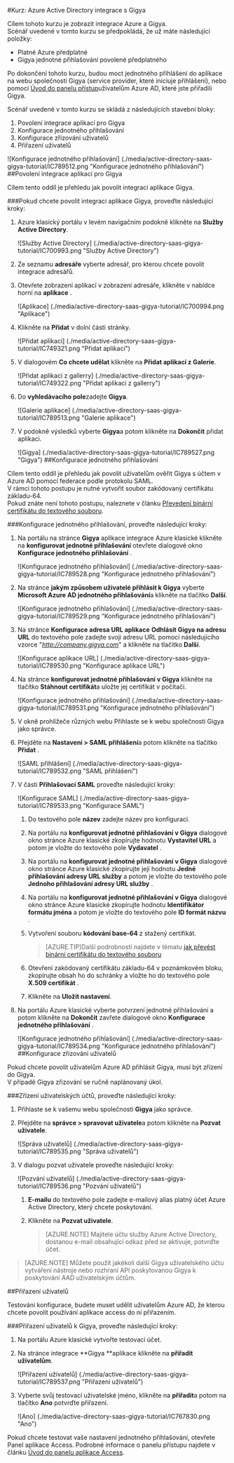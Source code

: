 <properties 
    pageTitle="Kurz: Azure Active Directory integrace s Gigya | Microsoft Azure" 
    description="Naučte se používat Gigya s Azure Active Directory povolit jednotné přihlašování, automatizované zřizování a další!" 
    services="active-directory" 
    authors="jeevansd"  
    documentationCenter="na" 
    manager="femila"/>
<tags 
    ms.service="active-directory" 
    ms.devlang="na" 
    ms.topic="article" 
    ms.tgt_pltfrm="na" 
    ms.workload="identity" 
    ms.date="09/01/2016" 
    ms.author="jeedes" />

#<a name="tutorial-azure-active-directory-integration-with-gigya"></a>Kurz: Azure Active Directory integrace s Gigya
  
Cílem tohoto kurzu je zobrazit integrace Azure a Gigya.  
Scénář uvedené v tomto kurzu se předpokládá, že už máte následující položky:

-   Platné Azure předplatné
-   Gigya jednotné přihlašování povolené předplatného
  
Po dokončení tohoto kurzu, budou moct jednotného přihlášení do aplikace na webu společnosti Gigya (service provider, které iniciuje přihlášení), nebo pomocí [Úvod do panelu přístup](active-directory-saas-access-panel-introduction.md)uživatelům Azure AD, které jste přiřadili Gigya.
  
Scénář uvedené v tomto kurzu se skládá z následujících stavební bloky:

1.  Povolení integrace aplikací pro Gigya
2.  Konfigurace jednotného přihlašování
3.  Konfigurace zřizování uživatelů
4.  Přiřazení uživatelů

![Konfigurace jednotného přihlašování] (./media/active-directory-saas-gigya-tutorial/IC789512.png "Konfigurace jednotného přihlašování")
##<a name="enabling-the-application-integration-for-gigya"></a>Povolení integrace aplikací pro Gigya
  
Cílem tento oddíl je přehledu jak povolit integraci aplikace Gigya.

###<a name="to-enable-the-application-integration-for-gigya-perform-the-following-steps"></a>Pokud chcete povolit integraci aplikace Gigya, proveďte následující kroky:

1.  Azure klasický portálu v levém navigačním podokně klikněte na **Služby Active Directory**.

    ![Služby Active Directory] (./media/active-directory-saas-gigya-tutorial/IC700993.png "Služby Active Directory")

2.  Ze seznamu **adresáře** vyberte adresář, pro kterou chcete povolit integrace adresářů.

3.  Otevřete zobrazení aplikací v zobrazení adresáře, klikněte v nabídce horní na **aplikace** .

    ![Aplikace] (./media/active-directory-saas-gigya-tutorial/IC700994.png "Aplikace")

4.  Klikněte na **Přidat** v dolní části stránky.

    ![Přidat aplikaci] (./media/active-directory-saas-gigya-tutorial/IC749321.png "Přidat aplikaci")

5.  V dialogovém **Co chcete udělat** klikněte na **Přidat aplikaci z Galerie**.

    ![Přidat aplikaci z gallerry] (./media/active-directory-saas-gigya-tutorial/IC749322.png "Přidat aplikaci z gallerry")

6.  Do **vyhledávacího pole**zadejte **Gigya**.

    ![Galerie aplikace] (./media/active-directory-saas-gigya-tutorial/IC789513.png "Galerie aplikace")

7.  V podokně výsledků vyberte **Gigya**a potom klikněte na **Dokončit** přidat aplikaci.

    ![Gigya] (./media/active-directory-saas-gigya-tutorial/IC789527.png "Gigya")
##<a name="configuring-single-sign-on"></a>Konfigurace jednotného přihlašování
  
Cílem tento oddíl je přehledu jak povolit uživatelům ověřit Gigya s účtem v Azure AD pomocí federace podle protokolu SAML.  
V rámci tohoto postupu je nutné vytvořit soubor zakódovaný certifikátu základu-64.  
Pokud znáte není tohoto postupu, naleznete v článku [Převedení binární certifikátu do textového souboru](http://youtu.be/PlgrzUZ-Y1o).

###<a name="to-configure-single-sign-on-perform-the-following-steps"></a>Konfigurace jednotného přihlašování, proveďte následující kroky:

1.  Na portálu na stránce **Gigya** aplikace integrace Azure klasické klikněte na **konfigurovat jednotné přihlašování** otevřete dialogové okno **Konfigurace jednotného přihlašování** .

    ![Konfigurace jednotného přihlašování] (./media/active-directory-saas-gigya-tutorial/IC789528.png "Konfigurace jednotného přihlašování")

2.  Na stránce **jakým způsobem uživatelé přihlásit k Gigya** vyberte **Microsoft Azure AD jednotného přihlašování**a klikněte na tlačítko **Další**.

    ![Konfigurace jednotného přihlašování] (./media/active-directory-saas-gigya-tutorial/IC789529.png "Konfigurace jednotného přihlašování")

3.  Na stránce **Konfigurace adresa URL aplikace** **Odhlásit Gigya na adresu URL** do textového pole zadejte svoji adresu URL pomocí následujícího vzorce "*http://company.gigya.com*" a klikněte na tlačítko **Další**.

    ![Konfigurace aplikace URL] (./media/active-directory-saas-gigya-tutorial/IC789530.png "Konfigurace aplikace URL")

4.  Na stránce **konfigurovat jednotné přihlašování v Gigya** klikněte na tlačítko **Stáhnout certifikát**a uložte jej certifikát v počítači.

    ![Konfigurace jednotného přihlašování] (./media/active-directory-saas-gigya-tutorial/IC789531.png "Konfigurace jednotného přihlašování")

5.  V okně prohlížeče různých webu Přihlaste se k webu společnosti Gigya jako správce.

6.  Přejděte na **Nastavení \> SAML přihlášení**a potom klikněte na tlačítko **Přidat** .

    ![SAML přihlášení] (./media/active-directory-saas-gigya-tutorial/IC789532.png "SAML přihlášení")

7.  V části **Přihlašovací SAML** proveďte následující kroky:

    ![Konfigurace SAML] (./media/active-directory-saas-gigya-tutorial/IC789533.png "Konfigurace SAML")

    1.  Do textového pole **název** zadejte název pro konfiguraci.
    2.  Na portálu na **konfigurovat jednotné přihlašování v Gigya** dialogové okno stránce Azure klasické zkopírujte hodnotu **Vystavitel URL** a potom je vložte do textového pole **Vydavatel** .
    3.  Na portálu na **konfigurovat jednotné přihlašování v Gigya** dialogové okno stránce Azure klasické zkopírujte její hodnotu **Jedné přihlašování adresy URL služby** a potom je vložte do textového pole **Jednoho přihlašování adresy URL služby** .
    4.  Na portálu na **konfigurovat jednotné přihlašování v Gigya** dialogové okno stránce Azure klasické zkopírujte hodnotu **Identifikátor formátu jména** a potom je vložte do textového pole **ID formát názvu** .
    5.  Vytvoření souboru **kódování base-64** z stažený certifikát.
        
        >[AZURE.TIP]Další podrobnosti najdete v tématu [jak převést binární certifikátu do textového souboru](http://youtu.be/PlgrzUZ-Y1o)

    6.  Otevření zakódovaný certifikátu základu-64 v poznámkovém bloku, zkopírujte obsah ho do schránky a vložte ho do textového pole **X.509 certifikát** .
    7.  Klikněte na **Uložit nastavení**.

8.  Na portálu Azure klasické vyberte potvrzení jednotné přihlašování a potom klikněte na **Dokončit** zavřete dialogové okno **Konfigurace jednotného přihlašování** .

    ![Konfigurace jednotného přihlašování] (./media/active-directory-saas-gigya-tutorial/IC789534.png "Konfigurace jednotného přihlašování")
##<a name="configuring-user-provisioning"></a>Konfigurace zřizování uživatelů
  
Pokud chcete povolit uživatelům Azure AD přihlásit Gigya, musí být zřízení do Gigya.  
V případě Gigya zřizování se ručně naplánovaný úkol.

###<a name="to-provision-a-user-accounts-perform-the-following-steps"></a>Zřízení uživatelských účtů, proveďte následující kroky:

1.  Přihlaste se k vašemu webu společnosti **Gigya** jako správce.

2.  Přejděte na **správce \> spravovat uživatele**a potom klikněte na **Pozvat uživatele**.

    ![Správa uživatelů] (./media/active-directory-saas-gigya-tutorial/IC789535.png "Správa uživatelů")

3.  V dialogu pozvat uživatele proveďte následující kroky:

    ![Pozvání uživatelů] (./media/active-directory-saas-gigya-tutorial/IC789536.png "Pozvání uživatelů")

    1.  **E-mailu** do textového pole zadejte e-mailový alias platný účet Azure Active Directory, který chcete poskytování.
    2.  Klikněte na **Pozvat uživatele**.
    
        >[AZURE.NOTE] Majitele účtu služby Azure Active Directory, dostanou e-mail obsahující odkaz před se aktivuje, potvrďte účet.

>[AZURE.NOTE] Můžete použít jakékoli další Gigya uživatelského účtu vytváření nástroje nebo rozhraní API poskytovanou Gigya k poskytování AAD uživatelským účtům.

##<a name="assigning-users"></a>Přiřazení uživatelů
  
Testování konfigurace, budete muset udělit uživatelům Azure AD, že kterou chcete povolit používání aplikace access do ní přiřazením.

###<a name="to-assign-users-to-gigya-perform-the-following-steps"></a>Přiřazení uživatelů k Gigya, proveďte následující kroky:

1.  Na portálu Azure klasické vytvořte testovací účet.

2.  Na stránce integrace **Gigya **aplikace klikněte na **přiřadit uživatelům**.

    ![Přiřazení uživatelů] (./media/active-directory-saas-gigya-tutorial/IC789537.png "Přiřazení uživatelů")

3.  Vyberte svůj testovací uživatelské jméno, klikněte na **přiřadit**a potom na tlačítko **Ano** potvrďte přiřazení.

    ![Ano] (./media/active-directory-saas-gigya-tutorial/IC767830.png "Ano")
  
Pokud chcete testovat vaše nastavení jednotného přihlašování, otevřete Panel aplikace Access. Podrobné informace o panelu přístupu najdete v článku [Úvod do panelu aplikace Access](active-directory-saas-access-panel-introduction.md).